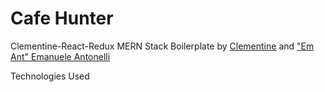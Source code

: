 # Cafe Hunter

Clementine-React-Redux MERN Stack Boilerplate by [Clementine](http://www.clementinejs.com/) and ["Em Ant" Emanuele Antonelli](https://github.com/Em-Ant/clementinejs-react-redux) 

Technologies Used

